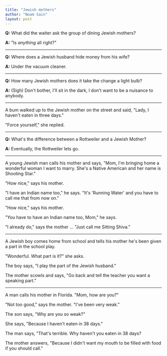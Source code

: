 ```yaml
---
title: "Jewish mothers"
author: "Noam Sain"
layout: post
---
```


**Q:** What did the waiter ask the group of dining Jewish mothers?

**A:** "Is *anything* all right?"

---

**Q:** Where does a Jewish husband hide money from his wife?

**A:** Under the vacuum cleaner.

---

**Q:** How many Jewish mothers does it take the change a light bulb?

**A:** (Sigh) Don't bother, I'll sit in the dark, I don't want to be a nuisance to anybody.

---

A bum walked up to the Jewish mother on the street and said, "Lady, I haven't eaten in three days."

"Force yourself," she replied.

---

**Q:** What's the difference between a Rottweiler and a Jewish Mother?

**A:** Eventually, the Rottweiler lets go.

---

A young Jewish man calls his mother and says, "Mom, I'm bringing home a wonderful woman I want to marry. She's a Native American and her name is Shooting Star."

"How nice," says his mother.

"I have an Indian name too," he says. "It's 'Running Water' and you have to call me that from now on."

"How nice," says his mother.

"You have to have an Indian name too, Mom," he says.

"I already do," says the mother … "Just call me Sitting Shiva."

---

A Jewish boy comes home from school and tells his mother he's been given a
part in the school play.

"Wonderful. What part is it?" she asks.

The boy says, "I play the part of the Jewish husband."

The mother scowls and says, "Go back and tell the teacher you want a speaking part."

---

A man calls his mother in Florida. "Mom, how are you?"

"Not too good," says the mother. "I've been very weak."

The son says, "Why are you so weak?"

She says, "Because I haven't eaten in 38 days."

The man says, "That's terrible. Why haven't you eaten in 38 days?

The mother answers, "Because I didn't want my mouth to be filled with food if you should call."
